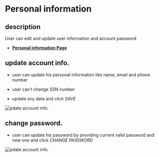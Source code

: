 # Personal information

## description

User can edit and update user information and account password

- [**Personal information Page**](https://insurance-client.inovola-stage.com/main/PersonalInfo)

## update account info.

- user can update his personal information like name, email and phone number

- user can't change SSN number

- update any data and click _SAVE_

![pdate account info.](/taaminkom-docs/images/account/account-6-1.png)

## change password.

- user can update his password by providing current valid password and new one and click _CHANGE PASSWORD_

![pdate account info.](/taaminkom-docs/images/account/account-6-2.png)
